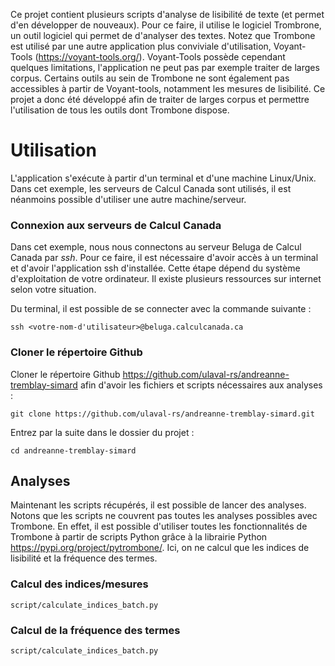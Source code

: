 Ce projet contient plusieurs scripts d'analyse de lisibilité de texte (et permet d'en développer de nouveaux).
Pour ce faire, il utilise le logiciel Trombrone, un outil logiciel qui permet de d'analyser des textes.
Notez que Trombone est utilisé par une autre application plus conviviale d'utilisation,
Voyant-Tools (https://voyant-tools.org/).
Voyant-Tools possède cependant quelques limitations, l'application ne peut pas par exemple traiter de larges corpus.
Certains outils au sein de Trombone ne sont également pas accessibles à partir de Voyant-tools,
notamment les mesures de lisibilité. 
Ce projet a donc été développé afin de traiter de larges corpus et 
permettre l'utilisation de tous les outils dont Trombone dispose.


# Utilisation
L'application s'exécute à partir d'un terminal et d'une machine Linux/Unix.
Dans cet exemple, les serveurs de Calcul Canada sont utilisés,
il est néanmoins possible d'utiliser une autre machine/serveur.

### Connexion aux serveurs de Calcul Canada
Dans cet exemple, nous nous connectons au serveur Beluga de Calcul Canada par _ssh_.
Pour ce faire, il est nécessaire d'avoir accès à un terminal et d'avoir l'application ssh d'installée.
Cette étape dépend du système d'exploitation de votre ordinateur.
Il existe plusieurs ressources sur internet selon votre situation.

Du terminal, il est possible de se connecter avec la commande suivante :
```
ssh <votre-nom-d'utilisateur>@beluga.calculcanada.ca
```

### Cloner le répertoire Github
Cloner le répertoire Github https://github.com/ulaval-rs/andreanne-tremblay-simard
afin d'avoir les fichiers et scripts nécessaires aux analyses :
```
git clone https://github.com/ulaval-rs/andreanne-tremblay-simard.git
```
Entrez par la suite dans le dossier du projet :
```
cd andreanne-tremblay-simard
```

## Analyses
Maintenant les scripts récupérés, il est possible de lancer des analyses.
Notons que les scripts ne couvrent pas toutes les analyses possibles avec Trombone.
En effet, il est possible d'utiliser toutes les fonctionnalités de Trombone à partir
de scripts Python grâce à la librairie Python https://pypi.org/project/pytrombone/. Ici, on ne calcul que les indices de lisibilité
et la fréquence des termes.

### Calcul des indices/mesures
`script/calculate_indices_batch.py`

### Calcul de la fréquence des termes
`script/calculate_indices_batch.py`
